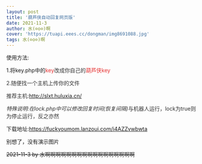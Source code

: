 ```yaml
---
layout: post
title: '葫芦侠自动回复网页版'
date: 2021-11-3
author: 水(⊙o⊙)啊
cover: 'https://tuapi.eees.cc/dongman/img8691088.jpg'
tags: 水(⊙o⊙)啊
---
```

<p>
	使用方法:
</p>
<p>
	1.将key.php中的<span style="color:#E53333;">key<span style="color:#000000;"><span style="color:#333333;">改成你自己的<span style="color:#E53333;"><span style="color:#E53333;">葫芦侠key</span></span></span></span></span>
</p>
<p>
	<span style="color:#E53333;"><span style="color:#000000;"><span style="color:#333333;"><span style="color:#E53333;"><span style="color:#E53333;"><span style="color:#333333;">2.随便找一个主机上传你的文件</span><br />
</span></span></span></span></span>
</p>
<p>
	<span style="color:#E53333;"><span style="color:#000000;"><span style="color:#333333;"><span style="color:#E53333;"><span style="color:#E53333;"><span style="color:#333333;">推荐主机:<a href="http://slxt.huluxia.cn/" target="_blank">http://slxt.huluxia.cn/</a></span></span></span></span></span></span>
</p>
<p>
	<span style="color:#E53333;"><span style="color:#000000;"><span style="color:#333333;"><span style="color:#E53333;"><span style="color:#E53333;"><span style="color:#333333;"><em>特殊说明:在lock.php中可以修改回复时间(恢复间隔)</em>与机器人运行，lock为true则为停止运行，反之亦然</span></span></span></span></span></span>
</p>
<p>
	下载地址:<a href="https://fuckyoumom.lanzoui.com/i4AZZvwbwta">https://fuckyoumom.lanzoui.com/i4AZZvwbwta</a>
</p>
<p>
	别想了，没有演示图片
</p>
<p>
	<s>2021-11-3 by 水啊啊啊啊啊啊啊啊啊啊啊啊啊啊啊啊啊</s>
</p>
